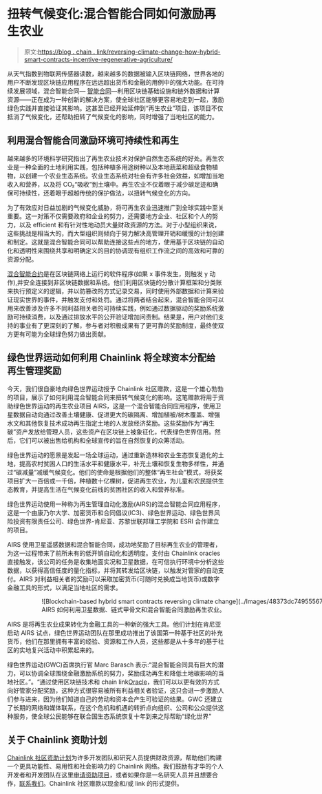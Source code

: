 # 扭转气候变化:混合智能合同如何激励再生农业

> 原文:[https://blog . chain . link/reversing-climate-change-how-hybrid-smart-contracts-incentive-regenerative-agriculture/](https://blog.chain.link/reversing-climate-change-how-hybrid-smart-contracts-incentivize-regenerative-agriculture/)

从天气指数到物联网传感器读数，越来越多的数据被输入区块链网络，世界各地的用户不断发现区块链应用程序在远远超出货币和金融的用例中的强大功能。在可持续发展领域，混合智能合同— [智能合同](https://chain.link/education/smart-contracts)—利用区块链基础设施和链外数据和计算资源——正在成为一种创新的解决方案，使全球社区能够更容易地走到一起，激励绿色实践并直接验证其影响。这甚至已经开始延伸到“再生农业”项目，该项目不仅抵消了气候变化，还帮助扭转了气候变化的影响，同时增强了当地社区的能力。

## 利用混合智能合同激励环境可持续性和再生

越来越多的环境科学研究指出了再生农业技术对保护自然生态系统的好处。再生农业是一种全面的土地利用实践，包括种植多用途树种以及本地蔬菜和超级食物植物，以创建一个农业生态系统。农业生态系统对社会有许多社会效益，如增加当地收入和营养，以及将 CO₂“吸收”到土壤中。再生农业不仅着眼于减少碳足迹和确保可持续性，还着眼于超越传统的保护做法，以扭转气候变化的方向。

为了有效应对日益加剧的气候变化威胁，将可再生农业迅速推广到全球实践中至关重要。这一对策不仅需要政府和企业的努力，还需要地方企业、社区和个人的努力，以及 eﬀicient 和有针对性地动员大量财政资源的方法。对于小型组织来说，这些挑战是相当大的，而大型组织则倾向于努力解决高管理开销和缓慢的计划创建和制定。这就是混合智能合同可以帮助连接这些点的地方，使用基于区块链的自动化和透明性来围绕共享和明确定义的目的协调现有组织工作流之间的高效和可靠的资源分配。

[混合智能合约](https://blog.chain.link/hybrid-smart-contracts-explained/)是在区块链网络上运行的软件程序(如果 x 事件发生，则触发 y 动作),并安全连接到非区块链数据和系统。他们利用区块链的分散计算框架和分类账来执行预定义的逻辑，并以防篡改的方式记录交易，同时使用外部数据和计算来验证现实世界的事件，并触发支付和处罚。通过将两者结合起来，混合智能合同可以用来改善涉及许多不同利益相关者的可持续实践，例如通过数据驱动的奖励系统激励可持续消费，以及通过排放水平的公开验证增加问责制。结果是，用户对他们支持的事业有了更深刻的了解，参与者对积极成果有了更可靠的奖励制度，最终使双方更有可能为全球绿色努力做出贡献。

## 绿色世界运动如何利用 Chainlink 将全球资本分配给再生管理奖励

今天，我们很自豪地向绿色世界运动授予 Chainlink 社区赠款，这是一个雄心勃勃的项目，展示了如何利用混合智能合同来扭转气候变化的影响。这笔赠款将用于资助绿色世界运动的再生农业项目 AIRS，这是一个混合智能合同应用程序，使用卫星数据自动向通过改善土壤健康、促进更大的碳隔离、增加植被/树木覆盖、增强水文和其他恢复技术成功再生指定土地的人发放经济奖励。这些奖励作为“再生碳”资产发放给管理人员，这些资产在区块链上被象征化，代表绿色世界信用。然后，它们可以被出售给机构和全球宣传的旨在自然恢复的众筹活动。

绿色世界运动的愿景是发起一场全球运动，通过重新造林和农业生态恢复退化的土地，提高农村贫困人口的生活水平和健康水平，补充土壤和恢复生物多样性，并通过“碳减量”减缓气候变化。他们的使命是根据他们的整体“再生社会”模式，将获奖项目扩大一百倍或一千倍，种植数十亿棵树，促进再生农业，为儿童和农民提供生态教育，并提高生活在气候变化前线的贫困社区的收入和营养标准。

绿色世界运动使用一种称为再生管理自动化激励(AIRS)的混合智能合同应用程序，这是一个由康乃尔大学、加密货币和合同倡议(IC3)、绿色世界运动、绿色世界风险投资有限责任公司、绿色世界-肯尼亚、苏黎世联邦理工学院和 ESRI 合作建立的项目。

AIRS 使用卫星遥感数据和混合智能合同，成功地奖励了目标再生农业的管理者，为这一过程带来了前所未有的低开销自动化和透明度。支付由 Chainlink oracles 直接触发，该公司的任务是收集地面实况和卫星数据，在可信执行环境中分析这些数据，以获得高信任度的量化指标，并将其转发给区块链，以触发对管家的自动支付。AIRS 对利益相关者的奖励可以采取加密货币(可随时兑换成当地货币)或数字金融工具的形式，以满足当地社区的需求。

<figure class="kg-card kg-image-card kg-card-hascaption">

<figure id="attachment_1841" aria-describedby="caption-attachment-1841" style="width: 2000px" class="wp-caption aligncenter">![Blockchain-based hybrid smart contracts reversing climate change](../Images/48373dc74955567dec01bbe3a9a67ebb.png)

<figcaption id="caption-attachment-1841" class="wp-caption-text">AIRS 如何利用卫星数据、链式甲骨文和混合智能合同激励再生农业。</figcaption>

</figure>

</figure>

AIRS 是将再生农业成果转化为金融工具的一种新的强大工具。他们计划在肯尼亚启动 AIRS 试点，绿色世界运动团队在那里成功推出了该国第一种基于社区的补充货币，他们在那里拥有丰富的经验、资源和工作人员，这些都是从十多年的基于社区的实地复兴活动中积累起来的。

绿色世界运动(GWC)首席执行官 Marc Barasch 表示:“混合智能合同具有巨大的潜力，可以协调全球围绕金融激励系统的努力，奖励成功再生和降低土地碳影响的当地社区。”。“通过使用区块链技术和 chain link[Oracle](https://chain.link/education/blockchain-oracles)，我们可以以更有效的方式向好管家分配奖励，这种方式很容易被所有利益相关者验证，这只会进一步激励人们参与进来，因为他们知道自己的劳动和资本会产生可验证的结果。GWC 还建立了长期的网络和媒体联系，在这个危机和机遇的转折点向组织、公司和公众提供这种服务，使全球公民能够在联合国生态系统恢复十年到来之际帮助“绿化世界”

## 关于 Chainlink 资助计划

[Chainlink 社区资助计划](https://blog.chain.link/introducing-the-chainlink-community-grant-program/)为许多开发团队和研究人员提供财政资源，帮助他们构建一个更具功能性、易用性和社会影响力的 Chainlink 网络。我们鼓励有才华的个人开发者和开发团队在这里[申请资助项目](https://chainlinkgrants.typeform.com/to/efEbsq)，或者如果你是一名研究人员并且想要合作，[联系我们](/cdn-cgi/l/email-protection#681a0d1b0d091a0b00280b000901060401060304090a1b460b0705)。Chainlink 社区赠款以现金和/或 link 的形式提供。